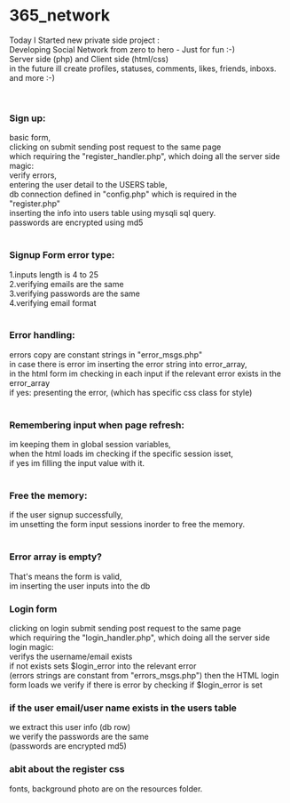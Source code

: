 # 365_network

Today I Started new private side project : <br>
Developing Social Network from zero to hero - Just for fun :-) <br>
Server side (php) and Client side (html/css) <br>
in the future ill create profiles, statuses, comments, likes, friends, inboxs. and more :-)

<br>
<h3>Sign up:</h3>
basic form, <br>
clicking on submit sending post request to the same page <br>
which requiring the "register_handler.php", which doing all the server side magic: <br>
verify errors, <br>
entering the user detail to the USERS table, <br>
db connection defined in "config.php" which is required in the "register.php" <br>
inserting the info into users table using mysqli sql query. <br>
passwords are encrypted using md5 <br>
<br>

<h3>Signup Form error type:</h3>
1.inputs length is 4 to 25 <br>
2.verifying emails are the same <br>
3.verifying passwords are the same <br>
4.verifying email format <br>
<br>

<h3>Error handling:</h3>
errors copy are constant strings in "error_msgs.php" <br>
in case there is error im inserting the error string into error_array, <br>
in the html form im checking in each input if the relevant error exists in the error_array <br>
if yes: presenting the error, (which has specific css class for style) <br>
<br>

<h3>Remembering input when page refresh:</h3>
im keeping them in global session variables,  <br>
when the html loads im checking if the specific session isset, <br>
if yes im filling the input value with it. <br>
<br>

<h3>Free the memory:</h3>
if the user signup successfully, <br>
im unsetting the form input sessions inorder to free the memory.  <br>
<br>

<h3>Error array is empty?</h3>
That's means the form is valid, <br>
im inserting the user inputs into the db <br>

<h3>Login form </h3>
clicking on login submit sending post request to the same page <br>
which requiring the "login_handler.php", which doing all the server side login magic: <br>
verifys the username/email exists <br>
if not exists sets $login_error into the relevant error <br>
(errors strings are constant from "errors_msgs.php")
then the HTML login form loads we verify if there is error by checking if $login_error is set <br>

<h3> if the user email/user name exists in the users table</h3>
we extract this user info (db row)<br>
we verify the passwords are the same<br>
(passwords are encrypted md5) <br>

<h3>abit about the register css</h3>
fonts, background photo are on the resources folder. <br>